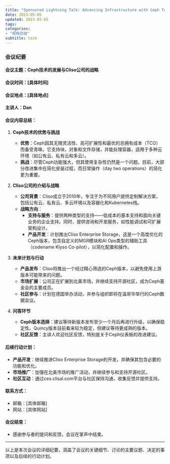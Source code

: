 ```yaml
---
title: "Sponsored Lightning Talk: Advancing Infrastructure with Ceph Technology"
date: 2023-05-05
updated: 2023-05-05
tags:
categories:
- "视频总结"
subtitle: tech
---
```



### 会议纪要

#### 会议主题：Ceph技术的发展与Cliso公司的战略

#### 会议时间：[具体时间]

#### 会议地点：[具体地点]

#### 主讲人：Dan

#### 会议内容总结：

1. **Ceph技术的优势与挑战**
   - **优势**：Ceph因其无限灵活性、高可扩展性和最优的总拥有成本（TCO）而备受青睐。它支持块、对象和文件存储，并能处理容器，适用于多种云环境（如公有云、私有云和多云）。
   - **挑战**：尽管Ceph功能强大，但其使用复杂性仍然是一个问题。目前，大部分改进集中在简化安装过程，而日常操作（day two operations）的简化更为重要。

2. **Cliso公司的介绍与战略**
   - **公司背景**：Cliso成立于2010年，专注于为不同用户提供定制解决方案，包括公有云、私有云、多云环境以及容器化和Kubernetes栈。
   - **战略方向**：
     - **支持与服务**：提供两种类型的支持——低成本的基本支持和面向关键业务的企业支持。同时，提供咨询和开发服务，如性能调试和可扩展架构设计。
     - **产品开发**：计划推出Cliso Enterprise Storage，这是一个高度优化的Ceph版本，包含自定义的MGR模块和AI Ops类型的辅助工具（codename Klyso Co-pilot），以简化配置和操作。

3. **未来计划与行动**
   - **产品发布**：Cliso将推出一个经过精心筛选的Ceph版本，以避免使用上游版本可能带来的问题。
   - **市场扩展**：公司正在扩展到北美市场，并继续支持开源社区，成为Ceph基金会的主要成员。
   - **社区参与**：计划在德国举办活动，并参与组织即将在温哥华举行的Ceph数据会议。

4. **问答环节**
   - **Ceph版本选择**：建议等待新版本发布至少一个月后再进行升级，以确保稳定性。Quincy版本目前看来较为稳定，但建议等待更成熟的版本。
   - **社区反馈**：主讲人欢迎社区反馈，特别是关于Ceph仪表板的改进建议。

#### 后续行动计划：
- **产品开发**：继续推进Cliso Enterprise Storage的开发，并确保其包含必要的功能和优化。
- **市场推广**：加强在北美市场的推广活动，并继续参与和支持开源社区。
- **社区互动**：通过ces.clisal.com平台与社区保持沟通，收集反馈并提供支持。

#### 联系方式：
- 邮箱：[具体邮箱]
- 网站：[具体网站]

#### 会议结束：
- 感谢参与者的提问和反馈，会议在掌声中结束。

---

以上是本次会议的详细纪要，涵盖了会议的关键细节、讨论的主要议题、决定的事项以及后续的行动计划。